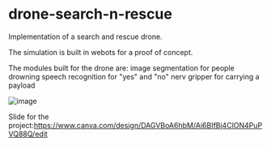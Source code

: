 # drone-search-n-rescue

Implementation of a search and rescue drone.

The simulation is built in webots for a proof of concept.

The modules built for the drone are:
  image segmentation for people drowning
  speech recognition for "yes" and "no"
  nerv
  gripper for carrying a payload

![image](https://github.com/user-attachments/assets/ee95b53f-9c48-40e9-b865-41415b8e734f)

Slide for the project:https://www.canva.com/design/DAGVBoA6hbM/Ai6BIfBj4ClON4PuPVQ88Q/edit
